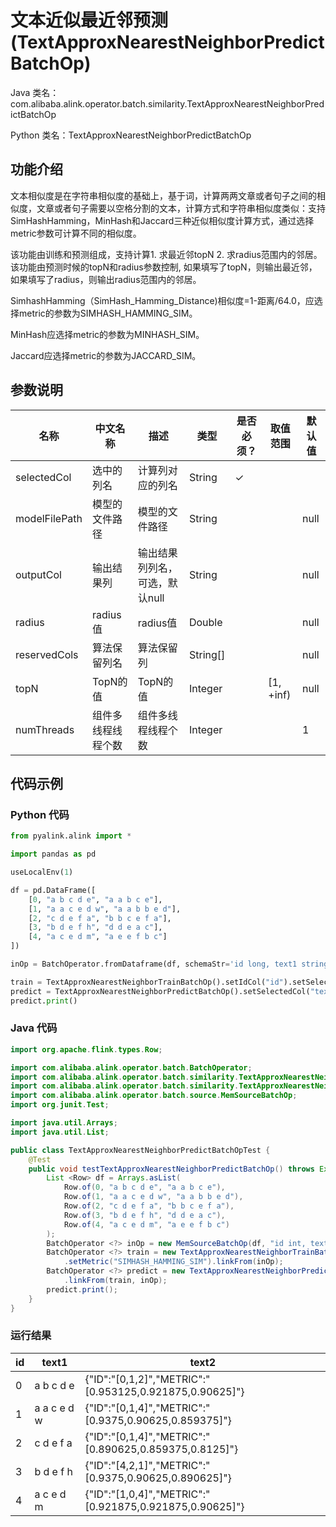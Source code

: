 # 文本近似最近邻预测 (TextApproxNearestNeighborPredictBatchOp)
Java 类名：com.alibaba.alink.operator.batch.similarity.TextApproxNearestNeighborPredictBatchOp

Python 类名：TextApproxNearestNeighborPredictBatchOp


## 功能介绍

文本相似度是在字符串相似度的基础上，基于词，计算两两文章或者句子之间的相似度，文章或者句子需要以空格分割的文本，计算方式和字符串相似度类似：支持SimHashHamming，MinHash和Jaccard三种近似相似度计算方式，通过选择metric参数可计算不同的相似度。

该功能由训练和预测组成，支持计算1. 求最近邻topN 2. 求radius范围内的邻居。该功能由预测时候的topN和radius参数控制, 如果填写了topN，则输出最近邻，如果填写了radius，则输出radius范围内的邻居。

SimhashHamming（SimHash_Hamming_Distance)相似度=1-距离/64.0，应选择metric的参数为SIMHASH_HAMMING_SIM。

MinHash应选择metric的参数为MINHASH_SIM。

Jaccard应选择metric的参数为JACCARD_SIM。

## 参数说明
| 名称 | 中文名称 | 描述 | 类型 | 是否必须？ | 取值范围 | 默认值 |
| --- | --- | --- | --- | --- | --- | --- |
| selectedCol | 选中的列名 | 计算列对应的列名 | String | ✓ |  |  |
| modelFilePath | 模型的文件路径 | 模型的文件路径 | String |  |  | null |
| outputCol | 输出结果列 | 输出结果列列名，可选，默认null | String |  |  | null |
| radius | radius值 | radius值 | Double |  |  | null |
| reservedCols | 算法保留列名 | 算法保留列 | String[] |  |  | null |
| topN | TopN的值 | TopN的值 | Integer |  | [1, +inf) | null |
| numThreads | 组件多线程线程个数 | 组件多线程线程个数 | Integer |  |  | 1 |



## 代码示例
### Python 代码
```python
from pyalink.alink import *

import pandas as pd

useLocalEnv(1)

df = pd.DataFrame([
    [0, "a b c d e", "a a b c e"],
    [1, "a a c e d w", "a a b b e d"],
    [2, "c d e f a", "b b c e f a"],
    [3, "b d e f h", "d d e a c"],
    [4, "a c e d m", "a e e f b c"]
])

inOp = BatchOperator.fromDataframe(df, schemaStr='id long, text1 string, text2 string')

train = TextApproxNearestNeighborTrainBatchOp().setIdCol("id").setSelectedCol("text1").setMetric("SIMHASH_HAMMING_SIM").linkFrom(inOp)
predict = TextApproxNearestNeighborPredictBatchOp().setSelectedCol("text2").setTopN(3).linkFrom(train, inOp)
predict.print()
```
### Java 代码
```java
import org.apache.flink.types.Row;

import com.alibaba.alink.operator.batch.BatchOperator;
import com.alibaba.alink.operator.batch.similarity.TextApproxNearestNeighborPredictBatchOp;
import com.alibaba.alink.operator.batch.similarity.TextApproxNearestNeighborTrainBatchOp;
import com.alibaba.alink.operator.batch.source.MemSourceBatchOp;
import org.junit.Test;

import java.util.Arrays;
import java.util.List;

public class TextApproxNearestNeighborPredictBatchOpTest {
	@Test
	public void testTextApproxNearestNeighborPredictBatchOp() throws Exception {
		List <Row> df = Arrays.asList(
			Row.of(0, "a b c d e", "a a b c e"),
			Row.of(1, "a a c e d w", "a a b b e d"),
			Row.of(2, "c d e f a", "b b c e f a"),
			Row.of(3, "b d e f h", "d d e a c"),
			Row.of(4, "a c e d m", "a e e f b c")
		);
		BatchOperator <?> inOp = new MemSourceBatchOp(df, "id int, text1 string, text2 string");
		BatchOperator <?> train = new TextApproxNearestNeighborTrainBatchOp().setIdCol("id").setSelectedCol("text1")
			.setMetric("SIMHASH_HAMMING_SIM").linkFrom(inOp);
		BatchOperator <?> predict = new TextApproxNearestNeighborPredictBatchOp().setSelectedCol("text2").setTopN(3)
			.linkFrom(train, inOp);
		predict.print();
	}
}
```
### 运行结果
id|text1|text2
---|-----|-----
0|a b c d e|{"ID":"[0,1,2]","METRIC":"[0.953125,0.921875,0.90625]"}
1|a a c e d w|{"ID":"[0,1,4]","METRIC":"[0.9375,0.90625,0.859375]"}
2|c d e f a|{"ID":"[0,1,4]","METRIC":"[0.890625,0.859375,0.8125]"}
3|b d e f h|{"ID":"[4,2,1]","METRIC":"[0.9375,0.90625,0.890625]"}
4|a c e d m|{"ID":"[1,0,4]","METRIC":"[0.921875,0.921875,0.90625]"}
